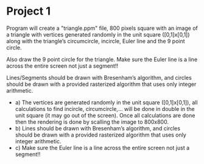 # Project 1

Program will create a "triangle.ppm" file, 800 pixels square with an image of a triangle with vertices generated randomly in the unit square ([0,1]x[0,1]) along with the triangle’s circumcircle, incircle, Euler line and the 9 point circle.

Also draw the 9 point circle for the triangle. Make sure the Euler line is a line across the entire screen not just a segment!!

Lines/Segments should be drawn with Bresenham’s algorithm, and circles should be drawn with a provided rasterized algorithm that uses only integer arithmetic.

 - a) The vertices are generated randomly in the unit square ([0,1]x[0,1]), all calculations to find incircle, circumcircle,... will be done in double in the unit square (it may go out of the screen). Once all calculations are done then the rendering is done by scalling the image to 800x800.
 - b) Lines should be drawn with Bresenham’s algorithm, and circles should be drawn with a provided rasterized algorithm that uses only integer arithmetic.
 - c) Make sure the Euler line is a line across the entire screen not just a segment!!
